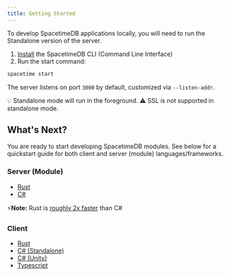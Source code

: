 ```yaml
---
title: Getting Started
---
```


To develop SpacetimeDB applications locally, you will need to run the Standalone version of the server.

1. [Install](/install) the SpacetimeDB CLI (Command Line Interface)
2. Run the start command:

```bash
spacetime start
```

The server listens on port `3000` by default, customized via `--listen-addr`.

💡 Standalone mode will run in the foreground.
⚠️ SSL is not supported in standalone mode.

## What's Next?

You are ready to start developing SpacetimeDB modules. See below for a quickstart guide for both client and server (module) languages/frameworks.

### Server (Module)

-   [Rust](/docs/modules/rust/quickstart)
-   [C#](/docs/modules/c-sharp/quickstart)

⚡**Note:** Rust is [roughly 2x faster](https://faun.dev/c/links/faun/c-vs-rust-vs-go-a-performance-benchmarking-in-kubernetes/) than C#

### Client

-   [Rust](/docs/sdks/rust/quickstart)
-   [C# (Standalone)](/docs/sdks/c-sharp/quickstart)
-   [C# (Unity)](/docs/unity/part-1)
-   [Typescript](/docs/sdks/typescript/quickstart)
